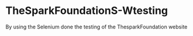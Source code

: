 # TheSparkFoundationS-Wtesting
By using the Selenium done the testing of the ThesparkFoundation website
